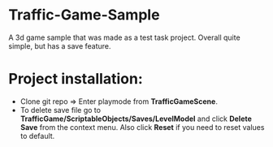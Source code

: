 # Traffic-Game-Sample
A 3d game sample that was made as a test task project.
Overall quite simple, but has a save feature.

# Project installation:
- Clone git repo => Enter playmode from **TrafficGameScene**.
- To delete save file go to **TrafficGame/ScriptableObjects/Saves/LevelModel** and click **Delete Save** from the context menu. Also click **Reset** if you need to reset values to default.
